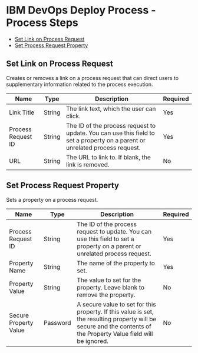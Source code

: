 
# IBM DevOps Deploy Process - Process Steps


* [Set Link on Process Request](#set_link_on_process_request)
* [Set Process Request Property](#set_process_request_property)


## Set Link on Process Request

Creates or removes a link on a process request that can direct users to supplementary information related to the process execution.



| Name | Type | Description                                                                                                          | Required |
| ---- | ---- | -------------------------------------------------------------------------------------------------------------------- | -------- |
| Link Title | String | The link text, which the user can click. | Yes |
| Process Request ID | String | The ID of the process request to update. You can use this field to set a property on a parent or unrelated process request. | Yes |
| URL | String | The URL to link to. If blank, the link is removed. | No |

## Set Process Request Property

Sets a property on a process request.


| Name | Type | Description                                                                                                          | Required |
| ---- | ---- | -------------------------------------------------------------------------------------------------------------------- | -------- |
| Process Request ID | String | The ID of the process request to update. You can use this field to set a property on a parent or unrelated process request. | Yes |
| Property Name | String | The name of the property to set. | Yes |
| Property Value | String | The value to set for the property. Leave blank to remove the property. | No |
| Secure Property Value | Password | A secure value to set for this property. If this value is set, the resulting property will be secure and the contents of the Property Value field will be ignored. | No |


